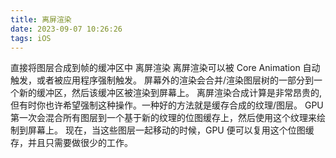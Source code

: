 ```yaml
---
title: 离屏渲染
date: 2023-09-07 10:26:26
tags: iOS
---
```


直接将图层合成到帧的缓冲区中
离屏渲染
离屏渲染可以被 Core Animation 自动触发，或者被应用程序强制触发。
屏幕外的渲染会合并/渲染图层树的一部分到一个新的缓冲区，然后该缓冲区被渲染到屏幕上。
离屏渲染合成计算是非常昂贵的, 但有时你也许希望强制这种操作。一种好的方法就是缓存合成的纹理/图层。
GPU 第一次会混合所有图层到一个基于新的纹理的位图缓存上，然后使用这个纹理来绘制到屏幕上。
现在，当这些图层一起移动的时候，GPU 便可以复用这个位图缓存，并且只需要做很少的工作。

